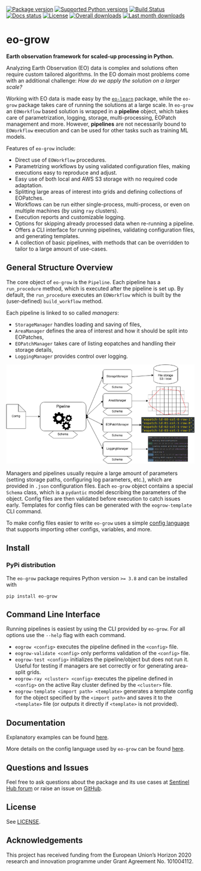 [![Package version](https://badge.fury.io/py/eo-grow.svg)](https://pypi.org/project/eo-grow)
[![Supported Python versions](https://img.shields.io/pypi/pyversions/eo-grow.svg?style=flat-square)](https://pypi.org/project/eo-grow)
[![Build Status](https://github.com/sentinel-hub/eo-grow/actions/workflows/ci_action.yml/badge.svg?branch=main)](https://github.com/sentinel-hub/eo-grow/actions)
[![Docs status](https://readthedocs.org/projects/eo-grow/badge/?version=latest)](https://eo-grow.readthedocs.io/en/latest/)
[![License](https://img.shields.io/pypi/l/eo-grow.svg)](https://github.com/sentinel-hub/eo-grow/blob/master/LICENSE)
[![Overall downloads](http://pepy.tech/badge/eo-grow)](https://pepy.tech/project/eo-grow)
[![Last month downloads](https://pepy.tech/badge/eo-grow/month)](https://pepy.tech/project/eo-grow)

# eo-grow
**Earth observation framework for scaled-up processing in Python.**

Analyzing Earth Observation (EO) data is complex and solutions often require custom tailored algorithms. In the EO domain most problems come with an additional challenge: *How do we apply the solution on a larger scale?*

Working with EO data is made easy by the [`eo-learn`](https://github.com/sentinel-hub/eo-learn) package, while the `eo-grow` package takes care of running the solutions at a large scale. In `eo-grow` an `EOWorkflow` based solution is wrapped in a **pipeline** object, which takes care of parametrization, logging, storage, multi-processing, EOPatch management and more. However, **pipelines** are not necessarily bound to `EOWorkflow` execution and can be used for other tasks such as training ML models.

Features of `eo-grow` include:
- Direct use of `EOWorkflow` procedures.
- Parametrizing workflows by using validated configuration files, making executions easy to reproduce and adjust.
- Easy use of both local and AWS S3 storage with no required code adaptation.
- Splitting large areas of interest into grids and defining collections of EOPatches.
- Workflows can be run either single-process, multi-process, or even on multiple machines (by using `ray` clusters).
- Execution reports and customizable logging.
- Options for skipping already processed data when re-running a pipeline.
- Offers a CLI interface for running pipelines, validating configuration files, and generating templates.
- A collection of basic pipelines, with methods that can be overridden to tailor to a large amount of use-cases.


## General Structure Overview

The core object of `eo-grow` is the `Pipeline`. Each pipeline has a `run_procedure` method, which is executed after the pipeline is set up. By default, the `run_procedure` executes an `EOWorkflow` which is built by the (user-defined) `build_workflow` method.

Each pipeline is linked to so called *managers*:
- `StorageManager` handles loading and saving of files,
- `AreaManager` defines the area of interest and how it should be split into EOPatches,
- `EOPatchManager` takes care of listing eopatches and handling their storage details,
- `LoggingManager` provides control over logging.

![eo-grow-structure](docs/source/figures/eo-grow.png)

Managers and pipelines usually require a large amount of parameters (setting storage paths, configuring log parameters, etc.), which are provided in `.json` configuration files. Each `eo-grow` object contains a special `Schema` class, which is a `pydantic` model describing the parameters of the object. Config files are then validated before execution to catch issues early. Templates for config files can be generated with the `eogrow-template` CLI command.

To make config files easier to write `eo-grow` uses a simple [config language](https://github.com/sentinel-hub/eo-grow/tree/main/documentation/config-language.md) that supports importing other configs, variables, and more.


## Install

### PyPi distribution

The `eo-grow` package requires Python version `>= 3.8` and can be installed with

```
pip install eo-grow
```


## Command Line Interface

Running pipelines is easiest by using the CLI provided by `eo-grow`. For all options use the `--help` flag with each command.

- `eogrow <config>` executes the pipeline defined in the `<config>` file.
- `eogrow-validate <config>` only performs validation of the `<config>` file.
- `eogrow-test <config>` initializes the pipeline/object but does not run it. Useful for testing if managers are set correctly or for generating area-split grids.
- `eogrow-ray <cluster> <config>` executes the pipeline defined in `<config>` on the active Ray cluster defined by the `<cluster>` file.
- `eogrow-template <import path> <template>` generates a template config for the object specified by the `<import path>` and saves it to the `<template>` file (or outputs it directly if `<template>` is not provided).

## Documentation

Explanatory examples can be found [here](https://github.com/sentinel-hub/eo-grow/tree/main/documentation).

More details on the config language used by `eo-grow` can be found [here](https://github.com/sentinel-hub/eo-grow/tree/main/documentation/config-language.md).


## Questions and Issues

Feel free to ask questions about the package and its use cases at [Sentinel Hub forum](https://forum.sentinel-hub.com/) or raise an issue on [GitHub](https://github.com/sentinel-hub/eo-grow/issues).


## License

See [LICENSE](https://github.com/sentinel-hub/eo-grow/blob/main/LICENSE).

## Acknowledgements

This project has received funding from the European Union’s Horizon 2020 research and innovation programme under Grant Agreement No. 101004112.
